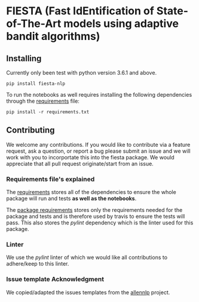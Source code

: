 # FIESTA (Fast IdEntification of State-of-The-Art models using adaptive bandit algorithms)

## Installing
Currently only been test with python version 3.6.1 and above.

`pip install fiesta-nlp`

To run the notebooks as well requires installing the following dependencies through the [requirements](./requirements.txt) file:

`pip install -r requirements.txt`


## Contributing
We welcome any contributions. If you would like to contribute via a feature request, ask a question, or report a bug please submit an issue and we will work with you to incorportate this into the fiesta package. We would appreciate that all pull request originate/start from an issue.

### Requirements file's explained
The [requirements](./requirements.txt) stores all of the dependencies to ensure the whole package will run and tests **as well as the notebooks**.

The [package requirements](./package_requirements.txt) stores only the requirements needed for the package and tests and is therefore used by travis to ensure the tests will pass. This also stores the *pylint* dependency which is the linter used for this package.

### Linter
We use the *pylint* linter of which we would like all contributions to adhere/keep to this linter.

### Issue template Acknowledgment
We copied/adapted the issues templates from the [allennlp](https://github.com/allenai/allennlp) project.
